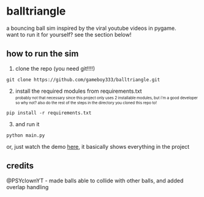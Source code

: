 # balltriangle
a bouncing ball sim inspired by the viral youtube videos in pygame.\
want to run it for yourself? see the section below!
## how to run the sim
1. clone the repo (you need git!!!!)
```
git clone https://github.com/gameboy333/balltriangle.git
```
2. install the required modules from requirements.txt\
<sub><sup>probably not that necessary since this project only uses 2 installable modules, but i'm a good developer so why not? also do the rest of the steps in the directory you cloned this repo to!</sup></sub>
```
pip install -r requirements.txt
```
3. and run it
```
python main.py
```
or, just watch the demo [here](https://raw.githubusercontent.com/gameboy333/balltriangle/refs/heads/main/README.md), it basically shows everything in the project
## credits
@PSYclownYT - made balls able to collide with other balls, and added overlap handling
